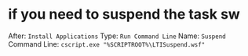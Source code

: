 # if you need to suspend the task sw

After: `Install Applications`
Type: `Run Command Line`
Name: `Suspend`
Command Line: `cscript.exe "%SCRIPTROOT%\LTISuspend.wsf"`


